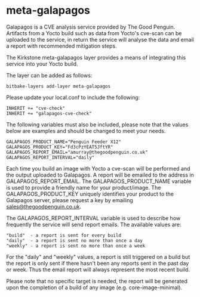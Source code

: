 meta-galapagos
==============

Galapagos is a CVE analysis service provided by The Good Penguin.
Artifacts from a Yocto build such as data from Yocto's cve-scan can be
uploaded to the service, in return the service will analyse the data
and email a report with recommended mitigation steps.

The Kirkstone meta-galapagos layer provides a means of integrating this
service into your Yocto build.

The layer can be added as follows:

    bitbake-layers add-layer meta-galapagos

Please update your local.conf to include the following:

    INHERIT += "cve-check"
    INHERIT += "galapagos-cve-check"

The following variables must also be included, please note that the
values below are examples and should be changed to meet your needs.

    GALAPAGOS_PRODUCT_NAME="Penguin Feeder X12"
    GALAPAGOS_PRODUCT_KEY="Fd3cPzYEAT5JftYR"
    GALAPAGOS_REPORT_EMAIL="amurray@thegoodpenguin.co.uk"
    GALAPAGOS_REPORT_INTERVAL="daily"

Each time you build an image with Yocto a cve-scan will be performed and
the output uploaded to Galapagos. A report will be emailed to the address
in GALAPAGOS_REPORT_EMAIL. The GALAPAGOS_PRODUCT_NAME variable is used to
provide a friendly name for your product/image. The GALAPAGOS_PRODUCT_KEY
uniquely identifies your product to the Galapagos server, please request
a key by emailing sales@thegoodpenguin.co.uk.

The GALAPAGOS_REPORT_INTERVAL variable is used to describe how frequently
the service will send report emails. The available values are:

    "build"  - a report is sent for every build
    "daily"  - a report is sent no more than once a day
    "weekly" - a report is sent no more than once a week

For the "daily" and "weekly" values, a report is still triggered on a build
but the report is only sent if there hasn't been any reports sent in the past
day or week. Thus the email report will always represent the most recent
build.

Please note that no specific target is needed, the report will be generated
upon the completion of a build of any image (e.g. core-image-minimal).

